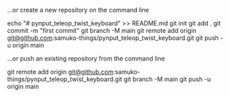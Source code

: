 …or create a new repository on the command line

echo "# pynput_teleop_twist_keyboard" >> README.md
git init
git add .
git commit -m "first commit"
git branch -M main
git remote add origin git@github.com:samuko-things/pynput_teleop_twist_keyboard.git
git push -u origin main



…or push an existing repository from the command line

git remote add origin git@github.com:samuko-things/pynput_teleop_twist_keyboard.git
git branch -M main
git push -u origin main